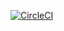[![CircleCI](https://circleci.com/gh/sagarc03/docker-images.svg?style=shield)](https://circleci.com/gh/sagarc03/docker-images)
